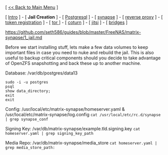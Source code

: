 [ [<< Back to Main Menu](https://github.com/seth586/guides/blob/master/README.md) ]

[ [Intro](README.md) ] - [ **Jail Creation** ] - [ [Postgresql](2_postgresql.md) ] - [ [synapse](3_synapse.md) ] - [ [reverse proxy](4_nginx.md) ] - [ [token registration](5_registration.md) ] - [ [tor ](6_tor.md)] - [ [coturn](7_coturn.md) ] - [ [jitsi](8_jitsi.md) ] - [ [bridges](9_bridges.md) ]

https://github.com/seth586/guides/blob/master/FreeNAS/matrix-synapse/1_jail.md

Before we start installing stuff, lets make a few data volumes to keep important files in case you need to nuke and rebuild the jail. This is also useful to backup critical components should you decide to take advantage of OpenZFS snapshotting and back these up to another machine.



Database: /var/db/postgres/data13
```
sudo -i -u postgres
psql
show data_directory;
exit
exit
```

Config: /usr/local/etc/matrix-synapse/homeserver.yaml & /usr/local/etc/matrix-synapse/log.config
`cat /usr/local/etc/rc.d/synapse | grep synapse_conf`

Signing Key: /var/db/matrix-synapse/example.tld.signing.key
`cat homeserver.yaml | grep signing_key_path`

Media Repo: /var/db/matrix-synapse/media_store
`cat homeserver.yaml | grep media_store_path:`
